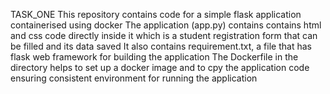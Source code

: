 TASK_ONE 
This repository contains code for a simple flask application containerised using docker
The application (app.py) contains contains html and css code directly inside it which is a student registration form that can be filled and its data saved
It also contains requirement.txt, a file that has flask web framework for building the application
The Dockerfile in the directory helps to set up a docker image  and to cpy the application code ensuring consistent environment for running the application
